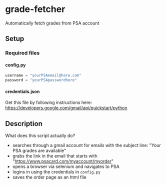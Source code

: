 # grade-fetcher
Automatically fetch grades from PSA account

## Setup
### Required files
#### config.py
```Python
username = "yourPSAemail@here.com"
password = "yourPSApasswordhere"
```
#### credentials.json
Get this file by following instructions here: https://developers.google.com/gmail/api/quickstart/python

## Description
What does this script actually do?
* searches through a gmail account for emails with the subject line: "Your PSA grades are available"
* grabs the link in the email that starts with "https://www.psacard.com/myaccount/myorder"
* opens a browser via selenium and navigates to PSA
* logins in using the credentials in `config.py`
* saves the order page as an html file
